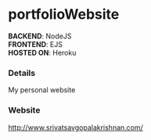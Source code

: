 # portfolioWebsite

**BACKEND**: NodeJS <br/>
**FRONTEND**: EJS <br/>
**HOSTED ON**: Heroku <br/>

### Details
My personal website

### Website
http://www.srivatsavgopalakrishnan.com/

